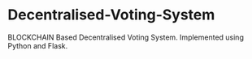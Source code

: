 # Decentralised-Voting-System

BLOCKCHAIN Based Decentralised Voting System.
Implemented using Python and Flask.

